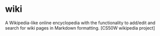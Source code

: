 # wiki
A Wikipedia-like online encyclopedia with the functionality to add/edit and search for wiki pages in Markdown formatting. [CS50W wikipedia project]
